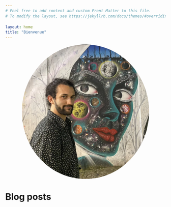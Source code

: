 ```yaml
---
# Feel free to add content and custom Front Matter to this file.
# To modify the layout, see https://jekyllrb.com/docs/themes/#overriding-theme-defaults

layout: home
title: "Bienvenue"
---
```



<div style="display: flex; justify-content: center; align-items: center;">

<img src="/assets/img/me_art_brazil_2023.webp" alt="face pic" style="width: 400px; height: auto; border-radius: 50%;">
</div>






# Blog posts
